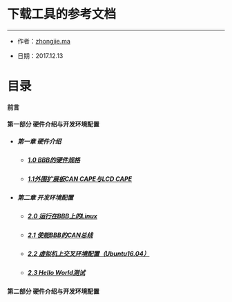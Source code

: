 # 下载工具的参考文档

---

* 作者：[zhongjie.ma](https://github.com/GoodnightV)

* 日期：2017.12.13

# 目录

#### 前言

#### 第一部分 硬件介绍与开发环境配置

* ##### 第一章 硬件介绍

  * ##### [1.0 BBB的硬件规格](/BBB_Hardware.md)
  * ##### [1.1外围扩展板CAN CAPE与LCD CAPE](/CAPE_Hardware.md)
* ##### 第二章 开发环境配置

  * ##### [2.0 运行在BBB上的Linux](/BBB_Linux.md)
  * ##### [2.1 使能BBB的CAN总线](/Part1/2.1BBB_CAN.md)
  * ##### [2.2 虚拟机上交叉环境配置（Ubuntu16.04）](/Part1/2.2Cross_Compiler)
  * ##### [2.3 Hello World测试](/Part1/2.3HelloWorld)

#### 第二部分 硬件介绍与开发环境配置

## 



